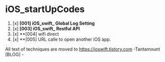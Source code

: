 # iOS_startUpCodes

1. [x] **[001] iOS_swift_ Global Log Setting**
3. [x] **[003] iOS_swift_ Restful API**
4. [x] **[004] wifi direct
5. [x] **[005] URL calle to open another iOS app.


All text of techniques are moved to https://ioswift.tistory.com  -Tantamount [BLOG] -
